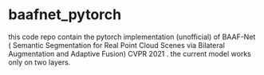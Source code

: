 # baafnet_pytorch

this code repo contain the pytorch implementation (unofficial) of BAAF-Net ( Semantic Segmentation for Real Point Cloud Scenes via Bilateral Augmentation and Adaptive Fusion) CVPR 2021 .
the current model works only on two layers.
